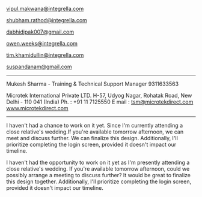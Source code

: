 vipul.makwana@integrella.com

shubham.rathod@integrella.com

dabhidipak007@gmail.com

owen.weeks@integrella.com

tim.khamidullin@integrella.com

suspandanam@gmail.com

----

Mukesh Sharma - Training & Technical Support Manager
9311633563

Microtek International Private LTD.
H-57, Udyog Nagar, Rohatak Road, New Delhi - 110 041 (India)
Ph. : +91 11 7125550
E mail : tsm@microtekdirect.com
www.microtekdirect.com


---

I haven't had a chance to work on it yet. Since I'm currently attending a close relative's wedding.If you're available tomorrow afternoon, we can meet and discuss further. We can finalize this design. Additionally, I'll prioritize completing the login screen, provided it doesn't impact our timeline.


I haven't had the opportunity to work on it yet as I'm presently attending a close relative's wedding. If you're available tomorrow afternoon, could we possibly arrange a meeting to discuss further? It would be great to finalize this design together. Additionally, I'll prioritize completing the login screen, provided it doesn't impact our timeline.